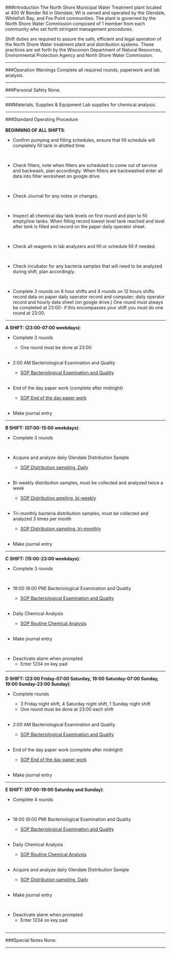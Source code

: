 ###Introduction
The North Shore Municipal Water Treatment plant located at 400 W Bender Rd in Glendale, WI is owned and operated by the Glendale, Whitefish Bay, and Fox Point communities. The plant is governed by the North Shore Water Commission composed of 1 member from each community who set forth stringent management procedures. 

Shift duties are required to assure the safe, efficient and legal operation of the North Shore Water treatment plant and distribution systems. These practices are set forth by the Wisconsin Department of Natural Resources, Environmental Protection Agency and North Shore Water Commission.
***

###Operation Warnings
Complete all required rounds, paperwork and lab analysis. 
***

###Personal Safety
None.
***

###Materials, Supplies & Equipment
Lab supplies for chemical analysis.
***

###Standard Operating Procedure  
<br />
**BEGINNING OF ALL SHIFTS**:

- Confirm pumping and filling schedules, ensure that fill schedule will completely fill tank in allotted time.  
<br />

- Check filters, note when filters are scheduled to come out of service and backwash, plan accordingly. When filters are backwashed enter all data into filter worksheet on google drive.  
<br />

- Check Journal for any notes or changes.  
<br /> 

- Inspect all chemical day tank levels on first round and plan to fill empty/low tanks. When filling record lowest level tank reached and level after tank is filled and record on the paper daily operator sheet.  
<br />

- Check all reagents in lab analyzers and fill or schedule fill if needed.  
<br />

- Check incubator for any bacteria samples that will need to be analyzed during shift, plan accordingly.  
<br />

- Complete 3 rounds on 8 hour shifts and 4 rounds on 12 hours shifts record data on paper daily operator record and computer; daily operator record and hourly data sheet (on google drive.) One round must always be completed at 23:00- if this encompasses your shift you must do one round at 23:00.
***

**A SHIFT: (23:00-07:00 weekdays)**:

- Complete 3 rounds
	- One round must be done at 23:00  
	<br />  

- 2:00 AM Bacteriological Examination and Quality 
	- [SOP Bacteriological Examination and Quality](Bacteria.md)  
	<br />

- End of the day paper work (complete after midnight)
	- [SOP End of the day paper work](PaperWork.md)  
	<br />

- Make journal entry
***

**B SHIFT: (07:00-15:00 weekdays)**:

-	Complete 3 rounds  
<br />

-	Acquire and analyze daily Glendale Distribution Sample
	- [SOP Distribution sampling, Daily](Distribution_Sampling_Daily.md)  
	<br />

-	Bi-weekly distribution samples, must be collected and analyzed twice a week
	- [SOP Distribution ampling, bi-weekly](Distribution_Sampling_BiWeekly.md)  
	<br />

-	Tri-monthly bacteria distribution samples, must be collected and analyzed 3 times per month
	- [SOP Distribution sampling, tri-monthly](Distribution_Sampling_TriWeekly.md)  
	<br />

-	Make journal entry
***

**C SHIFT: (15:00-23:00 weekdays)**:

-	Complete 3 rounds  
<br />

-	18:00 (6:00 PM) Bacteriological Examination and Quality
	- [SOP Bacteriological Examination and Quality](Bacteria.md)    
	<br />

-	Daily Chemical Analysis
	- [SOP Routine Chemical Analysis](Chem_Analysis.md)  
	<br />

-	Make journal entry  
<br />

-	Deactivate alarm when prompted
	-	Enter 1234 on key pad
***

**D SHIFT: (23:00 Friday-07:00 Saturday, 19:00 Saturday-07:00 Sunday, 19:00 Sunday-23:00 Sunday)**:

-	Complete rounds 
	-	3 Friday night shift, 4 Saturday night shift, 1 Sunday night shift
	-	One round must be done at 23:00 each shift  
	<br />

-	2:00 AM Bacteriological Examination and Quality
	- [SOP Bacteriological Examination and Quality](Bacteria.md)    
	<br />

-	End of the day paper work (complete after midnight)
	-	[SOP End of the day paper work](PaperWork.md)   
	<br />

-	Make journal entry
***

**E SHIFT: (07:00-19:00 Saturday and Sunday)**:

-	Complete 4 rounds  
<br />

-	18:00 (6:00 PM) Bacteriological Examination and Quality
	- [SOP Bacteriological Examination and Quality](Bacteria.md)   
	<br />

-	Daily Chemical Analysis
	- [SOP Routine Chemical Analysis](Chem_Analysis.md)  
	<br />

-	Acquire and analyze daily Glendale Distribution Sample  
	- [SOP Distribution sampling, Daily](Distribution_Sampling_Daily.md)   
	<br />

-	Make journal entry  
<br />

-	Deactivate alarm when prompted
	-	Enter 1234 on key pad  
	<br />
***

###Special Notes
None.
***
